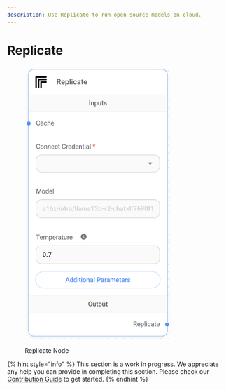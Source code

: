 ```yaml
---
description: Use Replicate to run open source models on cloud.
---
```


# Replicate

<figure><img src="../../../.gitbook/assets/image (8) (1) (1).png" alt="" width="335"><figcaption><p>Replicate Node</p></figcaption></figure>

{% hint style="info" %}
This section is a work in progress. We appreciate any help you can provide in completing this section. Please check our [Contribution Guide](../../../contributing/) to get started.
{% endhint %}
